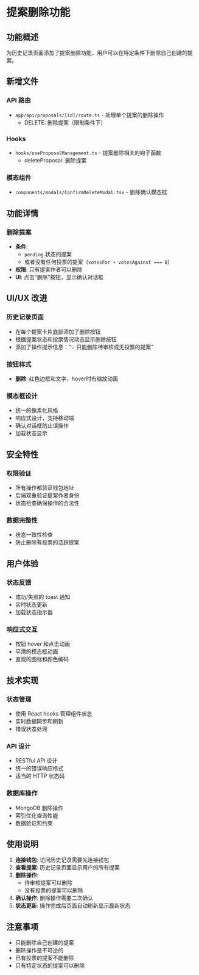 # 提案删除功能

## 功能概述
为历史记录页面添加了提案删除功能，用户可以在特定条件下删除自己创建的提案。

## 新增文件

### API 路由
- `app/api/proposals/[id]/route.ts` - 处理单个提案的删除操作
  - DELETE: 删除提案（限制条件下）

### Hooks
- `hooks/useProposalManagement.ts` - 提案删除相关的钩子函数
  - deleteProposal: 删除提案

### 模态组件
- `components/modals/ConfirmDeleteModal.tsx` - 删除确认模态框

## 功能详情

### 删除提案
- **条件**: 
  - `pending` 状态的提案
  - 或者没有任何投票的提案（`votesFor + votesAgainst === 0`）
- **权限**: 只有提案作者可以删除
- **UI**: 点击"删除"按钮，显示确认对话框

## UI/UX 改进

### 历史记录页面
- 在每个提案卡片底部添加了删除按钮
- 根据提案状态和投票情况动态显示删除按钮
- 添加了操作提示信息："💡 只能删除待审核或无投票的提案"

### 按钮样式
- **删除**: 红色边框和文字，hover时有缩放动画

### 模态框设计
- 统一的像素化风格
- 响应式设计，支持移动端
- 确认对话框防止误操作
- 加载状态显示

## 安全特性

### 权限验证
- 所有操作都验证钱包地址
- 后端双重验证提案作者身份
- 状态检查确保操作的合法性

### 数据完整性
- 状态一致性检查
- 防止删除有投票的活跃提案

## 用户体验

### 状态反馈
- 成功/失败的 toast 通知
- 实时状态更新
- 加载状态指示器

### 响应式交互
- 按钮 hover 和点击动画
- 平滑的模态框动画
- 直观的图标和颜色编码

## 技术实现

### 状态管理
- 使用 React hooks 管理组件状态
- 实时数据同步和刷新
- 错误状态处理

### API 设计
- RESTful API 设计
- 统一的错误响应格式
- 适当的 HTTP 状态码

### 数据库操作
- MongoDB 删除操作
- 索引优化查询性能
- 数据验证和约束

## 使用说明

1. **连接钱包**: 访问历史记录需要先连接钱包
2. **查看提案**: 历史记录页面显示用户的所有提案
3. **删除操作**: 
   - 待审核提案可以删除
   - 没有投票的提案可以删除
4. **确认操作**: 删除操作需要二次确认
5. **状态更新**: 操作完成后页面自动刷新显示最新状态

## 注意事项

- 只能删除自己创建的提案
- 删除操作是不可逆的
- 已有投票的提案不能删除
- 只有特定状态的提案可以删除 